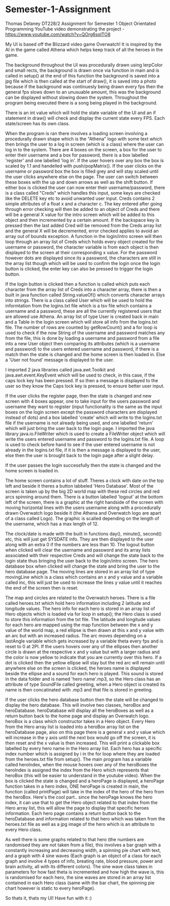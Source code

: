 # Semester-1-Assignment
Thomas Delaney DT228/2 Assignment for Semester 1 Object Orientated Programming
YouTube video demonstrating the project - https://www.youtube.com/watch?v=QOrg6sqlTO8

My UI is based off the Blizzard video game Overwatch!
It is inspired by the AI in the game called Athena which helps keep track of all the heroes in the game.

The background throughout the UI was procedurally drawn using lerpColor and small rects,
the background is drawn once via function in main and is called in setup() at the end of this function the background
is saved into a jpg file which is then called at the start of draw(), it is saved into a photo because if the background was 
continuesly being drawn every fps then the general fps slows down to an unusuable amount, this was the background can be displayed
without slowing down the system. Throughout the program being executed there is a song being played in the background.

There is an int value which will hold the state variable of the UI and an if statement in draw() will check and display the current state every FPS.
Each state/screen has its own class.

When the program is ran there involves a loading screen involving a procedurally drawn shape which is the
"Athena" logo with some text which then brings the user to a log in screen (which is a class) where the user can log in to the system.
There are 4 boxes on the screen, a box for the user to enter their username and a box for password, there is a box labelled
'register' and one labelled 'log in'. If the user hovers over any box the box is scaled by 1.1 and handelled with push/popMatrix().
If the user clicks on the username or password box the box is filled grey and will stay scaled until the user clicks anywhere else on the page.
The user can switch between these boxes with the up and down arrows as well as the shift button.
If either box is clicked the user can now enter their username/password, there is a class called "Creds" which handles this input, some keys are
checked like the DELETE key etc to avoid unwanted user input. Creds contains 2 simple attributes of a float x and a character c.
The key entered after going through error checking will then be added to an object of Creds and there will be a general X value for the intro screen which will
be added to this object and then incremented by a certain amount. If the backspace key is pressed then the last added Cred will be removed from the Creds array list
and the general X will be decremented, error checked applies to avoid an array out of bounds exception.
A function in the login/intro screen will then loop through an array list of Creds which holds 
every object created for the username or password, the character variable is from each object is then displayed to the screen at their corresponding x value.
For the password however dots are displayed since its a password, the characters are still in the array list though which will be used to confirm the login 
once the login button is clicked, the enter key can also be pressed to trigger the login button. 

If the login button is clicked then a function is called which puts each character from the array list of Creds into a character array, there is 
then a built in java function called String.valueOf() which converts character arrays into strings. There is a class called User which will be used to 
hold the informtation from the logins.txt file which is a tsv file which contains a username and a password, these are all the currently registered users
that are allowed use Athena. An array list of type User is created back in main and a Table in the login screen which will store all info from the logins.txt file.
The number of rows are counted by getRowCount() and a for loop is used to check if the now String of the username and password matches any from the file, this is done by loading
a username and password from a file into a new User object then comparing its attributes (which is a username and password) to the users entered username and password, if there
is a match then the state is changed and the home screen is then loaded in.
Else a 'User not found' message is displayed to the user.

I imported 2 java libraries called java.awt.Toolkit and java.awt.event.KeyEvent which will be used to check, in this case, if the caps lock key has been pressed.
If so then a message is displayed to the user so they know the Caps lock key is pressed, to ensure better user input.

If the user clicks the register page, then the state is changed and new screen with 4 boxes appear, one to take input for the users password and username they want to
register (input functionality is the same as the input boxes on the login screen except the password characters are displayed instead of dots) and a box labelled 'create' 
which will write to the logins.txt file if the username is not already being used, and one labelled 'return' which will just bring the user back to the login page. I imported 
the java library java.io.FileWriter which is used to create a FileWriter object which will write the users entered username and password to the logins.txt file. 
A loop is used to check before hand to see if the user entered username is not already in the logins.txt file, if it is then a message is displayed to the user, else then 
the user is brought back to the login page after a slight delay.

If the user passes the login successfully then the state is changed and the home screen is loaded in.

The home screen contains a lot of stuff. Theres a clock with date on the top left and beside it theres a button labbeled 'Hero Database'. Most of the screen is taken up
by the big 2D world map with these red circles and red arcs spinning around them. There is a button labelled 'logout' at the bottom left of the screen, there is a graphic at the
right handside of the screen with moving horizontal lines with the users username along with a procedurally drawn Overwatch logo beside it (the Athena and Overwatch logo
are apart of a class called Logo). The graphic is scalled depending on the length of the username, which has a max length of 12. 

The clock/date is made with the built in functions day(), minute(), second() etc, this will just get SYSDATE info. They are then displayed to the user along with an extra 0 
if the numbers are less than 10. The logout button when clicked will clear the username and password and its array lists associated with their respective Creds and will change the
state back to the login state thus bringing the user back to the login/intro screen. The hero database box when clicked will change the state and bring the user to the hero database
page. The moving lines are stored in an array list of type movingLine which is a class which contains an x and y value and a variable called inc, this will just be used to increase
the lines y value until it reaches the end of the screen then is reset. 

The map and circles are related to the Overwatch heroes. There is a file called heroes.txt which hold hero information including 2 latitude and longitude values. The hero info for
each hero is stored in an array list of Hero objects which is loaded via for loop in setup(); the Hero class is used to store this information from the txt file. The latitude and 
longitude values for each hero are mapped using the map function between the x and y value of the world map, a red ellipse is then drawn at this x and y value with an arc but 
with an increased radius. The arc moves depending on a lastAngle variable which gets increased by a variable theta every fps and is reset to 0 at 2PI. If the users hovers over 
any of the ellipses then another circle is drawn at the respective x and y value but with a larger radius and the color is now yellow to indicate that you are currently over
this hero. If a dot is clicked then the yellow ellipse will stay but the red arc will remain until anywhere else on the screen is clicked, the heroes name is displayed beside 
the ellipse and a sound for each hero is played. This sound is stored in the data folder and is named 'hero name'.mp3, so the Hero class has an attribute of type SoundFile called 
greeting, when a Hero object is created its name is then concatinated with .mp3 and that file is stored in greeting. 

If the user clicks the hero database button then the state will be changed to display the hero database. This will involve two classes, heroBox and heroDatabase.
heroDatabase will display all the heroBoxes as well as a return button back to the home page and display an Overwatch logo. heroBox is a class which constructor takes in 
a Hero object. Every Hero from the Hero array list is loaded into a heroBox array list on the heroDatabase page, also on this page there is a general x and y value which will
increase in the y axis until the next box would go off the screen, it is then reset and the x value is then increased. This will print a clickable
box labelled by every hero name in the Hero array list. Each hero has a specific index number which is assigned by i in the for loop where they are loaded from the heroes.txt file
from setup(). The main program has a variable called heroIndex, when the mouse hovers over any of the heroBoxes the heroIndex is assigned the index from the Hero which represents
that heroBox (this will be easier to understand in the youtube video). When the box is clicked the state is changed and a heroPage is displayed, a heroPage function takes in
a hero index, ONE heroPage is created in main, the function (called printPage) will take in the index of the hero of the hero from the heroBox. Here's the cool part.. since 
the heroPage knows the hero index, it can use that to get the Hero object related to that index from the Hero array list, this will allow the page to display that specific heroes
information. Each hero page contains a return button back to the heroDatabase and information related to that hero which was taken from the heroes.txt file as well as a jpg image
of the hero which is an attribute to every Hero class.

As well there is some graphs related to that hero (the numbers are randomised they are not taken from a file), this involves a bar graph with a constantly increasing and decreasing width,
a spinning pie chart with text, and a graph with 4 sine waves (Each graph is an object of a class for each graph and involve 4 types of info, breating rate, blood pressure, power 
and brain activity, all with its different colors). The sine wave class takes in parameters for how fast theta is incremented and how high the wave is, this is randomised for 
each hero, the sine waves are stored in an array list contained in each Hero class (same with the bar chart, the spinning pie chart however is static to every heroPage).

So thats it, thats my UI! Have fun with it :)

